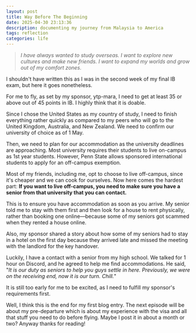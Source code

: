```yaml
---
layout: post
title: Way Before The Beginning
date: 2025-04-30 23:13:36
description: documenting my journey from Malaysia to America
tags: reflection
categories: life
---
```


> <em>I have always wanted to study overseas. I want to explore new cultures and make new friends. I want to expand my worlds and grow out of my comfort zones. </em>

I shouldn't have written this as I was in the second week of my final IB exam, but here it goes nonetheless.

For me to fly, as set by my sponsor, ytp-mara, I need to get at least 35 or above out of 45 points in IB. I highly think that it is doable.

Since I chose the United States as my country of study, I need to finish everything rather quickly as compared to my peers who will go to the United Kingdom, Australia, and New Zealand. We need to confirm our university of choice as of 1 May.

Then, we need to plan for our accommodation as the university deadlines are approaching. Most university requires their students to live on-campus as 1st year students. However, Penn State allows sponsored international students to apply for an off-campus exemption.

Most of my friends, including me, opt to choose to live off-campus, since it's cheaper and we can cook for ourselves. Now here comes the hardest part:
<strong>If you want to live off-campus, you need to make sure you have a senior from that university that you can contact.</strong>

This is to ensure you have accommodation as soon as you arrive. My senior told me to stay with them first and then look for a house to rent physically, rather than booking one online—because some of my seniors got scammed when they rented a house online.

Also, my sponsor shared a story about how some of my seniors had to stay in a hotel on the first day because they arrived late and missed the meeting with the landlord for the key handover.

Luckily, I have a contact with a senior from my high school. We talked for 1 hour on Discord, and he agreed to help me find accommodations. He said, "<em>It is our duty as seniors to help you guys settle in here. Previously, we were on the receiving end, now it is our turn. Chill.</em>"

It is still too early for me to be excited, as I need to fulfill my sponsor's requirements first.

Well, I think this is the end for my first blog entry. The next episode will be about my pre-departure which is about my experience with the visa and all that stuff you need to do before flying. Maybe I post it in about a month or two? Anyway thanks for reading!
